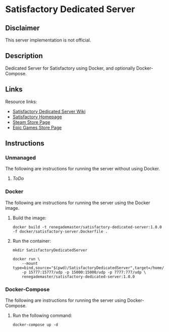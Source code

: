 # Satisfactory Dedicated Server

## Disclaimer

This server implementation is not official.

## Description

Dedicated Server for Satisfactory using Docker, and optionally Docker-Compose.

## Links

Resource links:
  - [Satisfactory Dedicated Server Wiki](https://satisfactory.fandom.com/wiki/Dedicated_servers)
  - [Satisfactory Homepage](https://www.satisfactorygame.com/)
  - [Steam Store Page](https://store.steampowered.com/app/526870/satisfactory)
  - [Epic Games Store Page](https://www.epicgames.com/store/en-US/p/satisfactory)

## Instructions

### Unmanaged

The following are instructions for running the server without using Docker.

1. *ToDo*

### Docker

The following are instructions for running the server using the Docker image.

1. Build the image:

    ```shell
    docker build -t renegademaster/satisfactory-dedicated-server:1.0.0 -f docker/satisfactory-server.Dockerfile .
    ```

2. Run the container:

    ```shell
    mkdir SatisfactoryDedicatedServer

    docker run \
        --mount type=bind,source="$(pwd)/SatisfactoryDedicatedServer",target=/home/steam/SatisfactoryDedicatedServer 
        -p 15777:15777/udp -p 15000:15000/udp -p 7777:777/udp \
        renegademaster/satisfactory-dedicated-server:1.0.0
    ```

### Docker-Compose

The following are instructions for running the server using Docker-Compose.

1. Run the following command:

    ```shell
    docker-compose up -d
    ```

